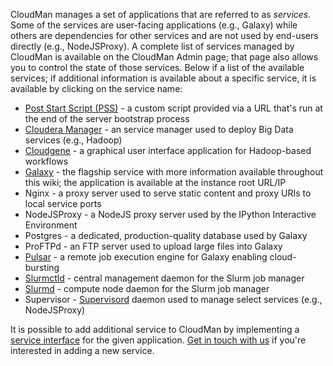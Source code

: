 <slot name="cloudman/header" />

<slot name="cloudman/linkbox-horizontal" />

CloudMan manages a set of applications that are referred to as *services*. Some of the services are user-facing applications (e.g., Galaxy) while others are dependencies for other services and are not used by end-users directly (e.g., NodeJSProxy). A complete list of services managed by CloudMan is available on the CloudMan Admin page; that page also allows you to control the state of those services. Below if a list of the available services; if additional information is available about a specific service, it is available by clicking on the service name:
* [Post Start Script (PSS)](/src/cloudman/services/pss/index.md) - a custom script provided via a URL that's run at the end of the server bootstrap process
* [Cloudera Manager](/src/cloudman/services/cloudera-manager/index.md) - an service manager used to deploy Big Data services (e.g., Hadoop)
* [Cloudgene](/src/cloudman/services/cloudgene/index.md) - a graphical user interface application for Hadoop-based workflows
* [Galaxy](/src/cloudman/services/galaxy/index.md) - the flagship service with more information available throughout this wiki; the application is available at the instance root URL/IP
* Nginx - a proxy server used to serve static content and proxy URIs to local service ports
* NodeJSProxy - a NodeJS proxy server used by the IPython Interactive Environment
* Postgres - a dedicated, production-quality database used by Galaxy
* ProFTPd - an FTP server used to upload large files into Galaxy
* [Pulsar](/src/cloudman/services/pulsar/index.md) - a remote job execution engine for Galaxy enabling cloud-bursting
* [Slurmctld](https://computing.llnl.gov/linux/slurm/slurmctld.html) - central management daemon for the Slurm job manager
* [Slurmd](https://computing.llnl.gov/linux/slurm/slurmd.html) - compute node daemon for the Slurm job manager
* Supervisor - [Supervisord](http://supervisord.org/) daemon used to manage select services (e.g., NodeJSProxy)

It is possible to add additional service to CloudMan by implementing a [service interface](https://github.com/galaxyproject/cloudman/blob/master/cm/services/__init__.py#L290) for the given application. [Get in touch with us](https://github.com/galaxyproject/cloudman/issues) if you're interested in adding a new service.
